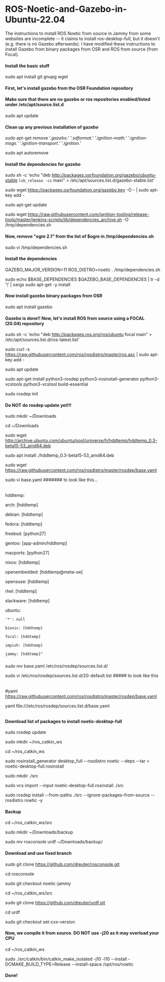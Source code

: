 # ROS-Noetic-and-Gazebo-in-Ubuntu-22.04
The instructions to install ROS Noetic from source in Jammy from some websites are incomplete -- it claims to install ros-desktop-full, but it doesn't (e.g. there is no Gazebo afterwards). I have modified these instructions to install Gazebo from binary packages from OSR and ROS from source (from Focal). 



#### Install the basic stuff
sudo apt install git gnupg wget



#### First, let's install gazebo from the OSR Foundation repository
#### Make sure that there are no gazebo or ros repositories enabled/listed  under /etc/apt/source.list.d
sudo apt update

#### Clean up any previous installation of gazebo
sudo apt-get remove '.*gazebo.*' '.*sdformat.*' '.*ignition-math.*' '.*ignition-msgs.*' '.*ignition-transport.*' '.*ignition.*'

sudo apt autoremove


#### Install the dependencies for gazebo
sudo sh -c 'echo "deb http://packages.osrfoundation.org/gazebo/ubuntu-stable `lsb_release -cs` main" > /etc/apt/sources.list.d/gazebo-stable.list'

sudo wget https://packages.osrfoundation.org/gazebo.key -O - | sudo apt-key add -

sudo apt-get update

sudo wget https://raw.githubusercontent.com/ignition-tooling/release-tools/master/jenkins-scripts/lib/dependencies_archive.sh -O /tmp/dependencies.sh


#### Now, remove "ogre 2.1" from the list of $ogre in /tmp/dependencies.sh
sudo vi /tmp/dependencies.sh


#### Install the dependencies
GAZEBO_MAJOR_VERSION=11  ROS_DISTRO=noetic . /tmp/dependencies.sh

sudo echo $BASE_DEPENDENCIES $GAZEBO_BASE_DEPENDENCIES | tr -d '\\' | xargs sudo apt-get -y install


#### Now install gazebo binary packages from OSR
sudo apt install gazebo




####  Gazebo is done!! Now, let's install ROS from source using a FOCAL (20.04) repository
sudo sh -c 'echo "deb http://packages.ros.org/ros/ubuntu focal main" > /etc/apt/sources.list.d/ros-latest.list' 

sudo curl -s https://raw.githubusercontent.com/ros/rosdistro/master/ros.asc | sudo apt-key add -

sudo apt update 


sudo apt-get install python3-rosdep python3-rosinstall-generator python3-vcstools python3-vcstool build-essential

sudo rosdep init
####  Do NOT do rosdep update yet!!!

sudo mkdir ~/Downloads

cd ~/Downloads

sudo wget http://archive.ubuntu.com/ubuntu/pool/universe/h/hddtemp/hddtemp_0.3-beta15-53_amd64.deb

sudo apt install ./hddtemp_0.3-beta15-53_amd64.deb

sudo wget https://raw.githubusercontent.com/ros/rosdistro/master/rosdep/base.yaml

sudo vi base.yaml  #######    to look like this...

######
hddtemp:

  arch: [hddtemp]
  
  debian: [hddtemp]
  
  fedora: [hddtemp]
  
  freebsd: [python27]
  
  gentoo: [app-admin/hddtemp]
  
  macports: [python27]
  
  nixos: [hddtemp]
  
  openembedded: [hddtemp@meta-oe]
  
  opensuse: [hddtemp]
  
  rhel: [hddtemp]
  
  slackware: [hddtemp]
  
  ubuntu:
  
    '*': null
    
    bionic: [hddtemp]
    
    focal: [hddtemp]
    
    impish: [hddtemp]
    
    jammy: [hddtemp]"
    
#####


sudo mv base.yaml /etc/ros/rosdep/sources.list.d/

sudo vi /etc/ros/rosdep/sources.list.d/20-default.list    #####   to look like this


######
#yaml https://raw.githubusercontent.com/ros/rosdistro/master/rosdep/base.yaml

yaml file:///etc/ros/rosdep/sources.list.d/base.yaml
######


#### Download list of packages to install noetic-desktop-full
sudo rosdep update

sudo mkdir ~/ros_catkin_ws

cd ~/ros_catkin_ws

sudo rosinstall_generator desktop_full --rosdistro noetic --deps --tar > noetic-desktop-full.rosinstall

sudo mkdir ./src

sudo vcs import --input noetic-desktop-full.rosinstall ./src

sudo rosdep install --from-paths ./src --ignore-packages-from-source --rosdistro noetic -y

#### Backup
cd ~/ros_catkin_ws/src

sudo mkdir ~/Downloads/backup

sudo mv rosconsole urdf ~/Downloads/backup/

#### Download and use fixed branch
sudo git clone https://github.com/dreuter/rosconsole.git

cd rosconsole

sudo git checkout noetic-jammy

cd ~/ros_catkin_ws/src

sudo git clone https://github.com/dreuter/urdf.git

cd urdf

sudo git checkout set-cxx-version


#### Now, we compile it from source.  DO NOT use -j20 as it may overload your CPU
cd ~/ros_catkin_ws

sudo ./src/catkin/bin/catkin_make_isolated -j10 -l10 --install -DCMAKE_BUILD_TYPE=Release --install-space /opt/ros/noetic 

#### Done!
